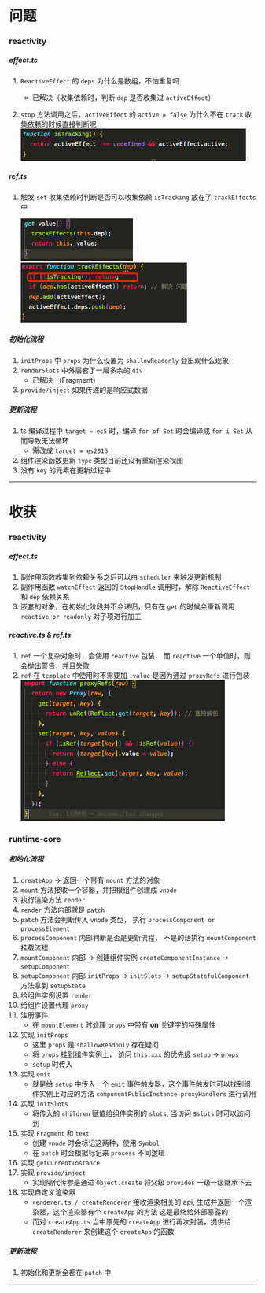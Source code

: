 # 问题

### reactivity

##### effect.ts

1. `ReactiveEffect` 的 `deps` 为什么是数组，不怕重复吗

   - 已解决（收集依赖时，判断 `dep` 是否收集过 `activeEffect`）

2. `stop` 方法调用之后，`activeEffect` 的 `active = false` 为什么不在 `track` 收集依赖的时候直接判断呢
   ![effect.ts](./%E5%9B%BE%E7%89%87/effect-2.png)

##### ref.ts

1. 触发 `set` 收集依赖时判断是否可以收集依赖 `isTracking` 放在了 `trackEffects` 中

   ![ref.ts](./%E5%9B%BE%E7%89%87/ref-1.png)
   ![effect.ts](./%E5%9B%BE%E7%89%87/ref-1-1.png)

##### 初始化流程

1. `initProps` 中 `props` 为什么设置为 `shallowReadonly` 会出现什么现象
2. `renderSlots` 中外层套了一层多余的 `div`
   - 已解决 （Fragment）
3. `provide/inject` 如果传递的是响应式数据

##### 更新流程

1. ts 编译过程中 `target = es5` 时，编译 `for of Set` 时会编译成 `for i Set` 从而导致无法循环
   - 需改成 `target = es2016`
2. 组件渲染函数更新 `type` 类型目前还没有重新渲染视图
3. 没有 `key` 的元素在更新过程中

---

# 收获

### reactivity

##### effect.ts

1. 副作用函数收集到依赖关系之后可以由 `scheduler` 来触发更新机制
2. 副作用函数 `watchEffect` 返回的 `StopHandle` 调用时，解除 `ReactiveEffect` 和 `dep` 依赖关系
3. 嵌套的对象，在初始化阶段并不会递归，只有在 `get` 的时候会重新调用 `reactive or readonly` 对子项进行加工

##### reactive.ts & ref.ts

1. `ref` 一个复杂对象时，会使用 `reactive` 包装， 而 `reactive` 一个单值时，则会抛出警告，并且失败
2. `ref` 在 `template` 中使用时不需要加 `.value` 是因为通过 `proxyRefs` 进行包装
   ![ref.ts](./%E5%9B%BE%E7%89%87/ref-2.png)

### runtime-core

##### 初始化流程

1. `createApp` -> 返回一个带有 `mount` 方法的对象
2. `mount` 方法接收一个容器，并把根组件创建成 `vnode`
3. 执行渲染方法 `render`
4. `render` 方法内部就是 `patch`
5. `patch` 方法会判断传入 `vnode` 类型， 执行 `processComponent or processElement`
6. `processComponent` 内部判断是否是更新流程， 不是的话执行 `mountComponent` 挂载流程
7. `mountComponent` 内部 -> 创建组件实例 `createComponentInstance` -> `setupComponent`
8. `setupComponent` 内部 `initProps` -> `initSlots` -> `setupStatefulComponent` 方法拿到 `setupState`
9. 给组件实例设置 `render`
10. 给组件设置代理 `proxy`
11. 注册事件
    - 在 `mountElement` 时处理 `props` 中带有 **on** 关键字的特殊属性
12. 实现 `initProps`
    - 这里 `props` 是 `shallowReadonly` 存在疑问
    - 将 `props` 挂到组件实例上， 访问 `this.xxx` 的优先级 `setup` -> `props`
    - `setup` 时传入
13. 实现 `emit`
    - 就是给 `setup` 中传入一个 `emit` 事件触发器，这个事件触发时可以找到组件实例上对应的方法 `componentPublicInstance-proxyHandlers` 进行调用
14. 实现 `initSlots`
    - 将传入的 `children` 赋值给组件实例的 `slots`, 当访问 `$slots` 时可以访问到
15. 实现 `Fragment` 和 `text`
    - 创建 `vnode` 时会标记这两种，使用 `Symbol`
    - 在 `patch` 时会根据标记来 `process` 不同逻辑
16. 实现 `getCurrentInstance`
17. 实现 `provide/inject`
    - 实现隔代传参是通过 `Object.create` 将父级 `provides` 一级一级继承下去
18. 实现自定义渲染器
    - `renderer.ts / createRenderer` 接收渲染相关的 api, 生成并返回一个渲染器，这个渲染器有个 `createApp` 的方法 这是最终给外部暴露的
    - 而对 `createApp.ts` 当中原先的 `createApp` 进行再次封装，提供给 `createRenderer` 来创建这个 `createApp` 的函数

##### 更新流程

1. 初始化和更新全都在 `patch` 中

---
